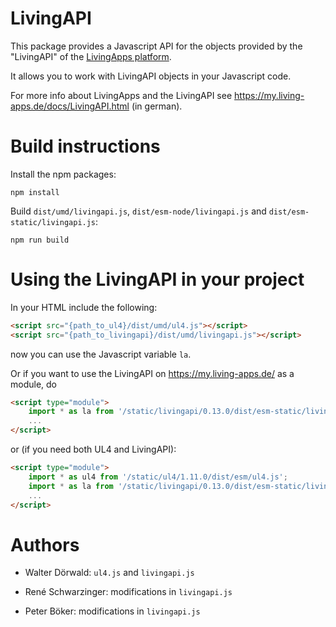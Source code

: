 # LivingAPI

This package provides a Javascript API for the objects provided by the
"LivingAPI" of the [LivingApps platform](https://www.living-apps.de/).

It allows you to work with LivingAPI objects in your Javascript code.

For more info about LivingApps and the LivingAPI see
https://my.living-apps.de/docs/LivingAPI.html (in german).


# Build instructions

Install the npm packages:

```
npm install
```

Build `dist/umd/livingapi.js`, `dist/esm-node/livingapi.js` and
`dist/esm-static/livingapi.js`:

```
npm run build
```


# Using the LivingAPI in your project

In your HTML include the following:

```html
<script src="{path_to_ul4}/dist/umd/ul4.js"></script>
<script src="{path_to_livingapi}/dist/umd/livingapi.js"></script>
```

now you can use the Javascript variable `la`.

Or if you want to use the LivingAPI on https://my.living-apps.de/ as a module,
do

```html
<script type="module">
	import * as la from '/static/livingapi/0.13.0/dist/esm-static/livingapi.js';
	...
</script>
```

or (if you need both UL4 and LivingAPI):

```html
<script type="module">
	import * as ul4 from '/static/ul4/1.11.0/dist/esm/ul4.js';
	import * as la from '/static/livingapi/0.13.0/dist/esm-static/livingapi.js';
	...
</script>
```

# Authors

- Walter Dörwald: `ul4.js` and `livingapi.js`

- René Schwarzinger: modifications in `livingapi.js`

- Peter Böker: modifications in `livingapi.js`
